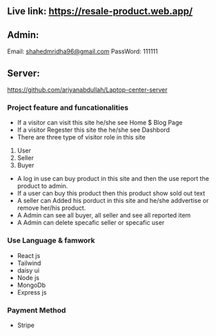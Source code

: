 ## Live link: https://resale-product.web.app/

## Admin: 
   Email: shahedmridha96@gmail.com
   PassWord: 111111
   
## Server:
 https://github.com/ariyanabdullah/Laptop-center-server

### Project feature and funcationalities
  - If a visitor can visit this site he/she see Home $ Blog Page
  - If a visitor Regester this site the he/she see Dashbord
  - There are three type of visitor role in this site
  1. User
  2. Seller
  3. Buyer
  -  A log in use can buy product in this site and then the use report the product to admin.
  -  If a user can buy this product then this product show sold out text 
  -  A seller can Added his porduct in this site and he/she addvertise or remove her/his product.
  -  A Admin can see all buyer, all seller and see all reported item
  -  A Admin can delete specafic seller or specafic user

### Use Language & famwork
   - React js
   - Tailwind 
   - daisy ui
   - Node js
   - MongoDb
   - Express js
   
### Payment Method
   - Stripe   

